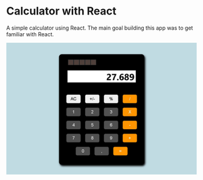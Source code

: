 # Calculator with React

A simple calculator using React. The main goal building this app was to get familiar with React.

![](https://github.com/carlosdamaia/calculator-reactjs/blob/main/calculatorprint.JPG?raw=true)
